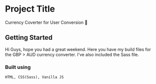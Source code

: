 # Project Title

Currency Coverter for User Conversion 🐶

## Getting Started

Hi Guys, hope you had a great weekend. Here you have my build files for the GBP > AUD currency converter. I've also included the Sass file.

### Built using
```
HTML, CSS(Sass), Vanilla JS
```